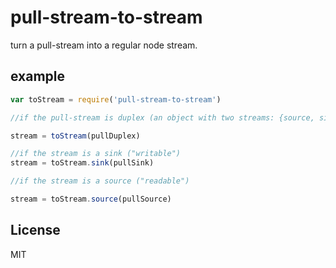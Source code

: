 # pull-stream-to-stream

turn a pull-stream into a regular node stream.

## example

``` js
var toStream = require('pull-stream-to-stream')

//if the pull-stream is duplex (an object with two streams: {source, sink})

stream = toStream(pullDuplex)

//if the stream is a sink ("writable")
stream = toStream.sink(pullSink)

//if the stream is a source ("readable")

stream = toStream.source(pullSource)

```


## License

MIT
